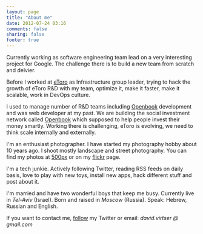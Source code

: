 ```yaml
---
layout: page
title: "About me"
date: 2012-07-24 03:16
comments: false
sharing: false
footer: true
---
```


Currently working as software engineering team lead on a very interesting project for Google. The challenge there is to build a new team from scratch and delvier.

Before I worked at [eToro](http://etoro.com) as Infrastructure group leader, trying to hack the growth of eToro R&D with my team, optimize it, make it faster, make it scalable, work in DevOps culture. 

I used to manage number of R&D teams including [Openbook](http://openbook.etoro.com) development and was web developer at my past. We are building the social investment network called [Openbook](http://openbook.etoro.com) which supposed to help people invest their money smartly. Working there is challenging, eToro is evolving, we need to think scale internally and externally.

I'm an enthusiast photographer. I have started my photography hobby about 10 years ago. I shoot mostly landscape and street photography. You can find my photos at [500px](http://500px.com/virtser) or on my [flickr](http://www.flickr.com/photos/poison-dv/) page. 

I'm a tech junkie. Actively following Twitter, reading RSS feeds on daily basis, love to play with new toys, install new apps, hack different stuff and post about it. 

I'm married and have two wonderful boys that keep me busy. Currently live in *Tel-Aviv* (Israel). Born and raised in *Moscow* (Russia). Speak: Hebrew, Russian and English.

If you want to contact me, [follow](http://twitter.com/poison_dv) my Twitter or email: *david.virtser @ gmail.com*